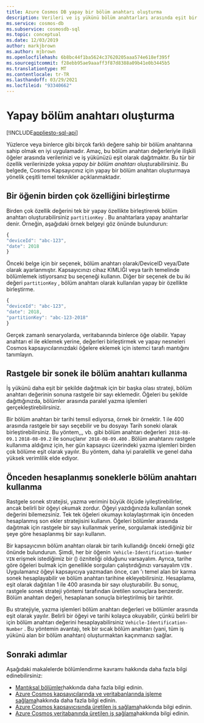 ```yaml
---
title: Azure Cosmos DB yapay bir bölüm anahtarı oluşturma
description: Verileri ve iş yükünü bölüm anahtarları arasında eşit bir şekilde dağıtmak için Azure Cosmos kapsayıcılarınızdaki yapay bölüm anahtarlarını nasıl kullanacağınızı öğrenin
ms.service: cosmos-db
ms.subservice: cosmosdb-sql
ms.topic: conceptual
ms.date: 12/03/2019
author: markjbrown
ms.author: mjbrown
ms.openlocfilehash: 6b8bc44f1ba5624c37620205aaa574e618ef395f
ms.sourcegitcommit: f28ebb95ae9aaaff3f87d8388a09b41e0b3445b5
ms.translationtype: MT
ms.contentlocale: tr-TR
ms.lasthandoff: 03/29/2021
ms.locfileid: "93340662"
---
```

# <a name="create-a-synthetic-partition-key"></a>Yapay bölüm anahtarı oluşturma
[!INCLUDE[appliesto-sql-api](includes/appliesto-sql-api.md)]

Yüzlerce veya binlerce gibi birçok farklı değere sahip bir bölüm anahtarına sahip olmak en iyi uygulamadır. Amaç, bu bölüm anahtarı değerleriyle ilişkili öğeler arasında verilerinizi ve iş yükünüzü eşit olarak dağıtmaktır. Bu tür bir özellik verilerinizde yoksa *yapay bir bölüm anahtarı* oluşturabilirsiniz. Bu belgede, Cosmos Kapsayıcınız için yapay bir bölüm anahtarı oluşturmaya yönelik çeşitli temel teknikler açıklanmaktadır.

## <a name="concatenate-multiple-properties-of-an-item"></a>Bir öğenin birden çok özelliğini birleştirme

Birden çok özellik değerini tek bir yapay özellikte birleştirerek bölüm anahtarı oluşturabilirsiniz `partitionKey` . Bu anahtarlara yapay anahtarlar denir. Örneğin, aşağıdaki örnek belgeyi göz önünde bulundurun:

```JavaScript
{
"deviceId": "abc-123",
"date": 2018
}
```

Önceki belge için bir seçenek, bölüm anahtarı olarak/DeviceID veya/Date olarak ayarlanmıştır. Kapsayıcınızı cihaz KIMLIĞI veya tarih temelinde bölümlemek istiyorsanız bu seçeneği kullanın. Diğer bir seçenek de bu iki değeri `partitionKey` , bölüm anahtarı olarak kullanılan yapay bir özellikte birleştirme.

```JavaScript
{
"deviceId": "abc-123",
"date": 2018,
"partitionKey": "abc-123-2018"
}
```

Gerçek zamanlı senaryolarda, veritabanında binlerce öğe olabilir. Yapay anahtarı el ile eklemek yerine, değerleri birleştirmek ve yapay nesneleri Cosmos kapsayıcılarınızdaki öğelere eklemek için istemci tarafı mantığını tanımlayın.

## <a name="use-a-partition-key-with-a-random-suffix"></a>Rastgele bir sonek ile bölüm anahtarı kullanma

İş yükünü daha eşit bir şekilde dağıtmak için bir başka olası strateji, bölüm anahtarı değerinin sonuna rastgele bir sayı eklemedir. Öğeleri bu şekilde dağıttığınızda, bölümler arasında paralel yazma işlemleri gerçekleştirebilirsiniz.

Bir bölüm anahtarı bir tarihi temsil ediyorsa, örnek bir örnektir. 1 ile 400 arasında rastgele bir sayı seçebilir ve bu dosyayı Tarih soneki olarak birleştirebilirsiniz. Bu yöntem,,, vb. gibi bölüm anahtarı değerleri  `2018-08-09.1` `2018-08-09.2` ile sonuçlanır  `2018-08-09.400` . Bölüm anahtarını rastgele kullanıma aldığınız için, her gün kapsayıcı üzerindeki yazma işlemleri birden çok bölüme eşit olarak yayılır. Bu yöntem, daha iyi paralellik ve genel daha yüksek verimlilik elde ediyor.

## <a name="use-a-partition-key-with-pre-calculated-suffixes"></a>Önceden hesaplanmış soneklerle bölüm anahtarı kullanma 

Rastgele sonek stratejisi, yazma verimini büyük ölçüde iyileştirebilirler, ancak belirli bir öğeyi okumak zordur. Öğeyi yazdığınızda kullanılan sonek değerini bilemezsiniz. Tek tek öğeleri okumayı kolaylaştırmak için önceden hesaplanmış son ekler stratejisini kullanın. Öğeleri bölümler arasında dağıtmak için rastgele bir sayı kullanmak yerine, sorgulamak istediğiniz bir şeye göre hesaplanmış bir sayı kullanın.

Bir kapsayıcının bölüm anahtarı olarak bir tarih kullandığı önceki örneği göz önünde bulundurun. Şimdi, her bir öğenin  `Vehicle-Identification-Number` `VIN` erişmek istediğimiz bir () özniteliği olduğunu varsayalım. Ayrıca, tarihe göre öğeleri bulmak için genellikle sorguları çalıştırdığınızı varsayalım `VIN` . Uygulamanız öğeyi kapsayıcıya yazmadan önce, can 'ı temel alan bir karma sonek hesaplayabilir ve bölüm anahtarı tarihine ekleyebilirsiniz. Hesaplama, eşit olarak dağıtılan 1 ile 400 arasında bir sayı oluşturabilir. Bu sonuç, rastgele sonek strateji yöntemi tarafından üretilen sonuçlara benzerdir. Bölüm anahtarı değeri, hesaplanan sonuçla birleştirilmiş bir tarihtir.

Bu stratejiyle, yazma işlemleri bölüm anahtarı değerleri ve bölümler arasında eşit olarak yayılır. Belirli bir öğeyi ve tarihi kolayca okuyabilir, çünkü belirli bir için bölüm anahtarı değerini hesaplayabilirsiniz `Vehicle-Identification-Number` . Bu yöntemin avantajı, tek bir sıcak bölüm anahtarı (yani, tüm iş yükünü alan bir bölüm anahtarı) oluşturmaktan kaçınmanızı sağlar. 

## <a name="next-steps"></a>Sonraki adımlar

Aşağıdaki makalelerde bölümlendirme kavramı hakkında daha fazla bilgi edinebilirsiniz:

* [Mantıksal bölümler](partitioning-overview.md)hakkında daha fazla bilgi edinin.
* [Azure Cosmos kapsayıcılarında ve veritabanlarında işleme sağlama](set-throughput.md)hakkında daha fazla bilgi edinin.
* [Azure Cosmos kapsayıcısında üretilen iş sağlama](how-to-provision-container-throughput.md)hakkında bilgi edinin.
* [Azure Cosmos veritabanında üretilen iş sağlama](how-to-provision-database-throughput.md)hakkında bilgi edinin.

